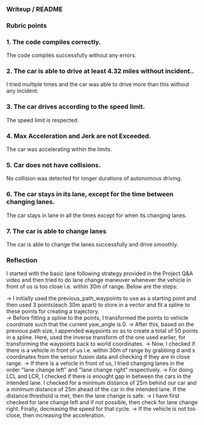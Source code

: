 ### Writeup / README

### Rubric points

### 1. The code compiles correctly. 
The code compiles successfully without any errors.

### 2. The car is able to drive at least 4.32 miles without incident..
I tried multiple times and the car was able to drive more than this without any incident.

### 3. The car drives according to the speed limit.
The speed limit is respected.

### 4. Max Acceleration and Jerk are not Exceeded.
The car was accelerating within the limits.

### 5. Car does not have collisions.
No collision was detected for longer durations of autonomous driving.

### 6. The car stays in its lane, except for the time between changing lanes.
The car stays in lane in all the times except for when its changing lanes.

### 7. The car is able to change lanes
The car is able to change the lanes successfully and drive smoothly.

### Reflection

I started with the basic lane following strategy provided in the Project Q&A video and then tried to do lane change maneuver whenever the vehicle in front of us is too close i.e. within 30m of range. Below are the steps:

-> I initially used the previous_path_waypoints to use as a starting point and then used 3 points(each 30m apart) to store in a vector and fit a spline to these points for creating a trajectory.  
-> Before fitting a spline to the points, I transformed the points to vehicle coordinate such that the current yaw_angle is 0.
-> After this, based on the previous path size, I appended waypoints so as to create a total of 50 points in a spline. Here, used the inverse transform of the one used earlier, for transforming the waypoints back to world coordinates.
-> Now, I checked if there is a vehicle in front of us i.e. within 30m of range by grabbing d and s coordinates from the sensor fusion data and checking if they are in close range.
-> If there is a vehicle in front of us, I tried changing lanes in the order "lane change left" and "lane change right" respectively.
-> For doing LCL and LCR, I checked if there is enought gap in between the cars in the intended lane. I checked for a minimum distance of 25m behind our car and a minimum distance of 25m ahead of the car in the intended lane. If the distance threshold is met, then the lane change is safe.
-> I have first checked for lane change left and if not possible, then check for lane change right. Finally, decreasing the speed for that cycle.
-> If the vehicle is not too close, then increasing the acceleration.
